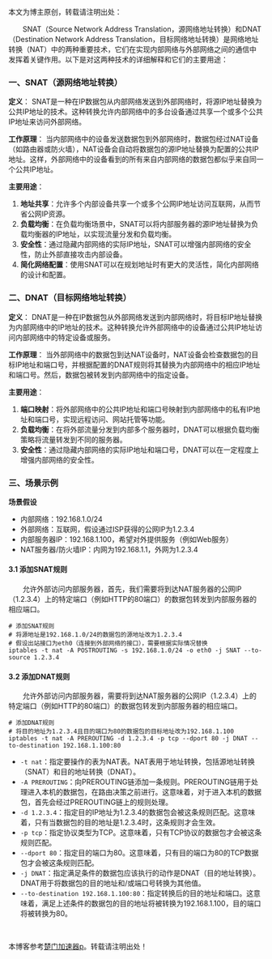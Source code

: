 
本文为博主原创，转载请注明出处：


　　SNAT（Source Network Address Translation，源网络地址转换）和DNAT（Destination Network Address Translation，目标网络地址转换）是网络地址转换（NAT）中的两种重要技术，它们在实现内部网络与外部网络之间的通信中发挥着关键作用。以下是对这两种技术的详细解释和它们的主要用途：


### 一、SNAT（源网络地址转换）


**定义**： SNAT是一种在IP数据包从内部网络发送到外部网络时，将源IP地址替换为公共IP地址的技术。这种转换允许内部网络中的多台设备通过共享一个或多个公共IP地址来访问外部网络。


**工作原理**： 当内部网络中的设备发送数据包到外部网络时，数据包经过NAT设备（如路由器或防火墙），NAT设备会自动将数据包的源IP地址替换为配置的公共IP地址。这样，外部网络中的设备看到的所有来自内部网络的数据包都似乎来自同一个公共IP地址。


**主要用途**：


1. **地址共享**：允许多个内部设备共享一个或多个公网IP地址访问互联网，从而节省公网IP资源。
2. **负载均衡**：在负载均衡场景中，SNAT可以将内部服务器的源IP地址替换为负载均衡器的IP地址，以实现流量分发和负载均衡。
3. **安全性**：通过隐藏内部网络的实际IP地址，SNAT可以增强内部网络的安全性，防止外部直接攻击内部设备。
4. **简化网络配置**：使用SNAT可以在规划地址时有更大的灵活性，简化内部网络的设计和配置。


### 二、DNAT（目标网络地址转换）


**定义**： DNAT是一种在IP数据包从外部网络发送到内部网络时，将目标IP地址替换为内部网络中的IP地址的技术。这种转换允许外部网络中的设备通过公共IP地址访问内部网络中的特定设备或服务。


**工作原理**： 当外部网络中的数据包到达NAT设备时，NAT设备会检查数据包的目标IP地址和端口号，并根据配置的DNAT规则将其替换为内部网络中的相应IP地址和端口号。然后，数据包被转发到内部网络中的指定设备。


**主要用途**：


1. **端口映射**：将外部网络中的公共IP地址和端口号映射到内部网络中的私有IP地址和端口号，实现远程访问、网站托管等功能。
2. **负载均衡**：在将外部流量分发到内部多个服务器时，DNAT可以根据负载均衡策略将流量转发到不同的服务器。
3. **安全性**：通过隐藏内部网络的实际IP地址和端口号，DNAT可以在一定程度上增强内部网络的安全性。


### 三、场景示例


**场景假设**


* 内部网络：192\.168\.1\.0/24
* 外部网络：互联网，假设通过ISP获得的公网IP为1\.2\.3\.4
* 内部服务器IP：192\.168\.1\.100，希望对外提供服务（例如Web服务）
* NAT服务器/防火墙IP：内网为192\.168\.1\.1，外网为1\.2\.3\.4


#### 3\.1 添加SNAT规则


　　允许外部访问内部服务器，首先，我们需要将到达NAT服务器的公网IP（1\.2\.3\.4）上的特定端口（例如HTTP的80端口）的数据包转发到内部服务器的相应端口。




```
# 添加SNAT规则  
# 将源地址是192.168.1.0/24的数据包的源地址改为1.2.3.4  
# 假设出站接口为eth0（连接到外部网络的接口），需要根据实际情况替换  
iptables -t nat -A POSTROUTING -s 192.168.1.0/24 -o eth0 -j SNAT --to-source 1.2.3.4  
```


#### 3\.2 添加DNAT规则


　　允许外部访问内部服务器，需要将到达NAT服务器的公网IP（1\.2\.3\.4）上的特定端口（例如HTTP的80端口）的数据包转发到内部服务器的相应端口。




```
# 添加DNAT规则  
# 将目的地址为1.2.3.4且目的端口为80的数据包的目标地址改为192.168.1.100  
iptables -t nat -A PREROUTING -d 1.2.3.4 -p tcp --dport 80 -j DNAT --to-destination 192.168.1.100:80  
```


* `-t nat`：指定要操作的表为NAT表。NAT表用于地址转换，包括源地址转换（SNAT）和目的地址转换（DNAT）。
* `-A PREROUTING`：向PREROUTING链添加一条规则。PREROUTING链用于处理进入本机的数据包，在路由决策之前进行。这意味着，对于进入本机的数据包，首先会经过PREROUTING链上的规则处理。
* `-d 1.2.3.4`：指定目的IP地址为1\.2\.3\.4的数据包会被这条规则匹配。这意味着，只有当数据包的目的地址是1\.2\.3\.4时，这条规则才会生效。
* `-p tcp`：指定协议类型为TCP。这意味着，只有TCP协议的数据包才会被这条规则匹配。
* `--dport 80`：指定目的端口为80。这意味着，只有目的端口为80的TCP数据包才会被这条规则匹配。
* `-j DNAT`：指定满足条件的数据包应该执行的动作是DNAT（目的地址转换）。DNAT用于将数据包的目的地址和/或端口号转换为其他值。
* `--to-destination 192.168.1.100:80`：指定转换后的目的地址和端口。这意味着，满足上述条件的数据包的目的地址将被转换为192\.168\.1\.100，目的端口将被转换为80。


 


 本博客参考[楚门加速器p](https://tianchuang88.com)。转载请注明出处！
